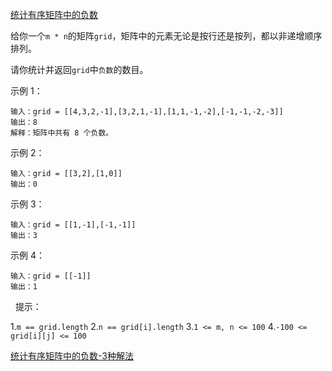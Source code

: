 [统计有序矩阵中的负数](https://leetcode-cn.com/problems/count-negative-numbers-in-a-sorted-matrix/)

给你一个`m * n`的矩阵`grid`，矩阵中的元素无论是按行还是按列，都以非递增顺序排列。 

请你统计并返回`grid`中`负数`的数目。

示例 1：

```
输入：grid = [[4,3,2,-1],[3,2,1,-1],[1,1,-1,-2],[-1,-1,-2,-3]]
输出：8
解释：矩阵中共有 8 个负数。
```

示例 2：

```
输入：grid = [[3,2],[1,0]]
输出：0
```

示例 3：

```
输入：grid = [[1,-1],[-1,-1]]
输出：3
```

示例 4：

```
输入：grid = [[-1]]
输出：1
```
 
提示：

1.`m == grid.length`
2.`n == grid[i].length`
3.`1 <= m, n <= 100`
4.`-100 <= grid[i][j] <= 100`

[统计有序矩阵中的负数-3种解法](https://leetcode-cn.com/problems/count-negative-numbers-in-a-sorted-matrix/solution/tong-ji-you-xu-ju-zhen-zhong-de-fu-shu-2chong-jie-/)